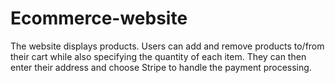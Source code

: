 # Ecommerce-website

The website displays products. Users can add and remove products to/from their cart while also specifying the quantity of each item. They can then enter their address and choose Stripe to handle the payment processing.
